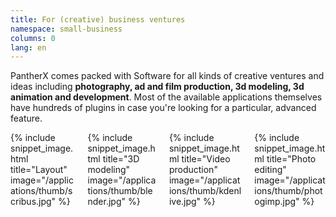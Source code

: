 ```yaml
---
title: For (creative) business ventures
namespace: small-business
columns: 0
lang: en
---
```


PantherX comes packed with Software for all kinds of creative ventures and ideas including **photography, ad and film production, 3d modeling, 3d animation and development**. Most of the available applications themselves have hundreds of plugins in case you're looking for a particular, advanced feature.

<div class="columns">
  <div class="column">
    {% include snippet_image.html title="Layout" image="/applications/thumb/scribus.jpg" %}
  </div>
  <div class="column">
    {% include snippet_image.html title="3D modeling" image="/applications/thumb/blender.jpg" %}
  </div>
  <div class="column">
    {% include snippet_image.html title="Video production" image="/applications/thumb/kdenlive.jpg" %}
  </div>
  <div class="column">
    {% include snippet_image.html title="Photo editing" image="/applications/thumb/photogimp.jpg" %}
  </div>
</div>
